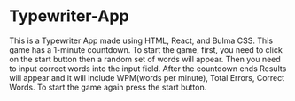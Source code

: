 # Typewriter-App
This is a Typewriter App made using HTML, React, and Bulma CSS. This game has a 1-minute countdown. To start the game, first, you need to click on the start button then a random set of words will appear. Then you need to input correct words into the input field. After the countdown ends Results will appear and it will include WPM(words per minute), Total Errors, Correct Words. To start the game again press the start button.
